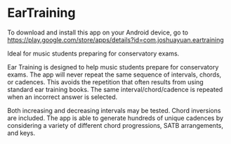 # EarTraining
To download and install this app on your Android device, go to https://play.google.com/store/apps/details?id=com.joshuayuan.eartraining  

Ideal for music students preparing for conservatory exams.  

Ear Training is designed to help music students prepare for conservatory exams. The app will never repeat the same sequence of intervals, chords, or cadences. This avoids the repetition that often results from using standard ear training books. The same interval/chord/cadence is repeated when an incorrect answer is selected.  

Both increasing and decreasing intervals may be tested. Chord inversions are included. The app is able to generate hundreds of unique cadences by considering a variety of different chord progressions, SATB arrangements, and keys.
